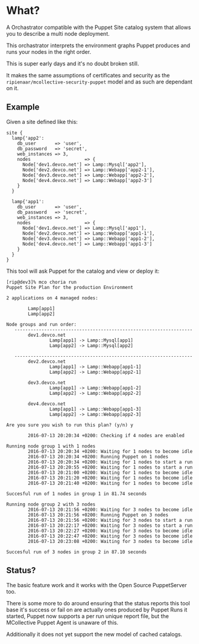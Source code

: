 What?
=====

A Orchastrator compatible with the Puppet Site catalog system that allows you to describe
a multi node deployment.

This orchastrator interprets the environment graphs Puppet produces and runs your nodes
in the right order.

This is super early days and it's no doubt broken still.

It makes the same assumptions of certificates and security as the `ripienaar/mcollective-security-puppet`
model and as such are dependant on it.

Example
-------

Given a site defined like this:

```puppet
site {
  lamp{'app2':
    db_user       => 'user',
    db_password   => 'secret',
    web_instances => 3,
    nodes                    => {
      Node['dev1.devco.net'] => Lamp::Mysql['app2'],
      Node['dev2.devco.net'] => Lamp::Webapp['app2-1'],
      Node['dev3.devco.net'] => Lamp::Webapp['app2-2'],
      Node['dev4.devco.net'] => Lamp::Webapp['app2-3']
    }
  }

  lamp{'app1':
    db_user       => 'user',
    db_password   => 'secret',
    web_instances => 3,
    nodes                    => {
      Node['dev1.devco.net'] => Lamp::Mysql['app1'],
      Node['dev2.devco.net'] => Lamp::Webapp['app1-1'],
      Node['dev3.devco.net'] => Lamp::Webapp['app1-2'],
      Node['dev4.devco.net'] => Lamp::Webapp['app1-3']
    }
  }
}
```

This tool will ask Puppet for the catalog and view or deploy it:


```
[rip@dev3]% mco choria run
Puppet Site Plan for the production Environment

2 applications on 4 managed nodes:

        Lamp[app1]
        Lamp[app2]

Node groups and run order:
   ------------------------------------------------------------------
        dev1.devco.net
                Lamp[app1] -> Lamp::Mysql[app1]
                Lamp[app2] -> Lamp::Mysql[app2]

   ------------------------------------------------------------------
        dev2.devco.net
                Lamp[app1] -> Lamp::Webapp[app1-1]
                Lamp[app2] -> Lamp::Webapp[app2-1]

        dev3.devco.net
                Lamp[app1] -> Lamp::Webapp[app1-2]
                Lamp[app2] -> Lamp::Webapp[app2-2]

        dev4.devco.net
                Lamp[app1] -> Lamp::Webapp[app1-3]
                Lamp[app2] -> Lamp::Webapp[app2-3]

Are you sure you wish to run this plan? (y/n) y

        2016-07-13 20:20:34 +0200: Checking if 4 nodes are enabled

Running node group 1 with 1 nodes
        2016-07-13 20:20:34 +0200: Waiting for 1 nodes to become idle
        2016-07-13 20:20:34 +0200: Running Puppet on 1 nodes
        2016-07-13 20:20:34 +0200: Waiting for 1 nodes to start a run
        2016-07-13 20:20:55 +0200: Waiting for 1 nodes to start a run
        2016-07-13 20:21:00 +0200: Waiting for 1 nodes to become idle
        2016-07-13 20:21:20 +0200: Waiting for 1 nodes to become idle
        2016-07-13 20:21:40 +0200: Waiting for 1 nodes to become idle

Succesful run of 1 nodes in group 1 in 81.74 seconds

Running node group 2 with 3 nodes
        2016-07-13 20:21:56 +0200: Waiting for 3 nodes to become idle
        2016-07-13 20:21:56 +0200: Running Puppet on 3 nodes
        2016-07-13 20:21:56 +0200: Waiting for 3 nodes to start a run
        2016-07-13 20:22:17 +0200: Waiting for 3 nodes to start a run
        2016-07-13 20:22:27 +0200: Waiting for 3 nodes to become idle
        2016-07-13 20:22:47 +0200: Waiting for 3 nodes to become idle
        2016-07-13 20:23:08 +0200: Waiting for 3 nodes to become idle

Succesful run of 3 nodes in group 2 in 87.10 seconds
```

Status?
-------

The basic feature work and it works with the Open Source PuppetServer too.

There is some more to do around ensuring that the status reports this tool base it's success
or fail on are actually ones produced by Puppet Runs it started, Puppet now supports a per
run unique report file, but the MCollective Puppet Agent is unaware of this.

Additionally it does not yet support the new model of cached catalogs.

